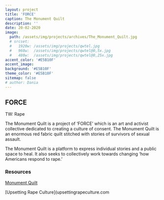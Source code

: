 ```yaml
---
layout: project
title: 'FORCE'
caption: The Monument Quilt
description: ''
date: 20-02-2020
image: 
  path: /assets/img/projects/archives/The_Monument_Quilt.jpg
  # srcset: 
  #   1920w: /assets/img/projects/qwtel.jpg
  #   960w:  /assets/img/projects/qwtel@0,5x.jpg
  #   480w:  /assets/img/projects/qwtel@0,25x.jpg
accent_color: '#E5B10F'
accent_image:
background: '#E5B10F'
theme_color: '#E5B10F'
sitemap: false
# author: Dania
---
```

## FORCE

TW: Rape

The Monument Quilt is a project of ‘FORCE’ which is an art and activist collective dedicated to creating a culture of consent. The Monument Quilt is an enormous red fabric quilt stitched with stories of survivors of sexual assault.

The Monument Quilt is a platform to express individual stories and a public space to heal. It also seeks to collectively work towards changing ‘how Americans respond to rape.’

### Resources

[Monument Quilt](themonumentquilt.org)

[Upsetting Rape Culture](upsettingrapeculture.com
